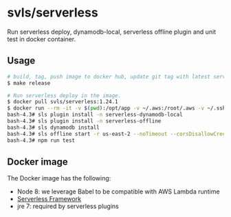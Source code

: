 # svls/serverless

Run serverless deploy, dynamodb-local, serverless offline plugin and unit test in docker container.

## Usage

```bash
# build, tag, push image to docker hub, update git tag with latest serverless release (one-time task for each new serverless release)
$ make release

# Run serverless deploy in the image.
$ docker pull svls/serverless:1.24.1
$ docker run --rm -it -v $(pwd):/opt/app -v ~/.aws:/root/.aws -v ~/.ssh:/root/.ssh svls/serverless:1.24.1 bash
bash-4.3# sls plugin install -n serverless-dynamodb-local
bash-4.3# sls plugin install -n serverless-offline
bash-4.3# sls dynamodb install
bash-4.3# sls offline start -r us-east-2 --noTimeout --corsDisallowCredentials false &
bash-4.3# npm run test
```

## Docker image

The Docker image has the following:

- Node 8: we leverage Babel to be compatible with AWS Lambda runtime
- [Serverless Framework](https://serverless.com)
- jre 7: required by serverless plugins
